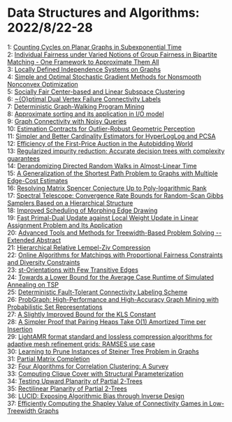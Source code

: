 # Data Structures and Algorithms: 2022/8/22-28  
1: [Counting Cycles on Planar Graphs in Subexponential Time](https://doi.org/10.48550/arXiv.2208.09948)  
2: [Individual Fairness under Varied Notions of Group Fairness in Bipartite  Matching - One Framework to Approximate Them All](https://doi.org/10.48550/arXiv.2208.09951)  
3: [Locally Defined Independence Systems on Graphs](https://doi.org/10.48550/arXiv.2208.10003)  
4: [Simple and Optimal Stochastic Gradient Methods for Nonsmooth Nonconvex  Optimization](https://doi.org/10.48550/arXiv.2208.10025)  
5: [Socially Fair Center-based and Linear Subspace Clustering](https://doi.org/10.48550/arXiv.2208.10095)  
6: [\~{O}ptimal Dual Vertex Failure Connectivity Labels](https://doi.org/10.48550/arXiv.2208.10168)  
7: [Deterministic Graph-Walking Program Mining](https://doi.org/10.48550/arXiv.2208.10290)  
8: [Approximate sorting and its application in I/O model](https://doi.org/10.48550/arXiv.2208.10298)  
9: [Graph Connectivity with Noisy Queries](https://doi.org/10.48550/arXiv.2208.10423)  
10: [Estimation Contracts for Outlier-Robust Geometric Perception](https://doi.org/10.48550/arXiv.2208.10521)  
11: [Simpler and Better Cardinality Estimators for HyperLogLog and PCSA](https://doi.org/10.48550/arXiv.2208.10578)  
12: [Efficiency of the First-Price Auction in the Autobidding World](https://doi.org/10.48550/arXiv.2208.10650)  
13: [Regularized impurity reduction: Accurate decision trees with complexity  guarantees](https://doi.org/10.48550/arXiv.2208.10949)  
14: [Derandomizing Directed Random Walks in Almost-Linear Time](https://doi.org/10.48550/arXiv.2208.10959)  
15: [A Generalization of the Shortest Path Problem to Graphs with Multiple  Edge-Cost Estimates](https://doi.org/10.48550/arXiv.2208.11489)  
16: [Resolving Matrix Spencer Conjecture Up to Poly-logarithmic Rank](https://doi.org/10.48550/arXiv.2208.11286)  
17: [Spectral Telescope: Convergence Rate Bounds for Random-Scan Gibbs  Samplers Based on a Hierarchical Structure](https://doi.org/10.48550/arXiv.2208.11299)  
18: [Improved Scheduling of Morphing Edge Drawing](https://doi.org/10.48550/arXiv.2208.11305)  
19: [Fast Primal-Dual Update against Local Weight Update in Linear Assignment  Problem and Its Application](https://doi.org/10.48550/arXiv.2208.11325)  
20: [Advanced Tools and Methods for Treewidth-Based Problem Solving --  Extended Abstract](https://doi.org/10.48550/arXiv.2208.11340)  
21: [Hierarchical Relative Lempel-Ziv Compression](https://doi.org/10.48550/arXiv.2208.11371)  
22: [Online Algorithms for Matchings with Proportional Fairness Constraints  and Diversity Constraints](https://doi.org/10.48550/arXiv.2208.11378)  
23: [st-Orientations with Few Transitive Edges](https://doi.org/10.48550/arXiv.2208.11414)  
24: [Towards a Lower Bound for the Average Case Runtime of Simulated  Annealing on TSP](https://doi.org/10.48550/arXiv.2208.11444)  
25: [Deterministic Fault-Tolerant Connectivity Labeling Scheme](https://doi.org/10.48550/arXiv.2208.11459)  
26: [ProbGraph: High-Performance and High-Accuracy Graph Mining with  Probabilistic Set Representations](https://doi.org/10.48550/arXiv.2208.11469)  
27: [A Slightly Improved Bound for the KLS Constant](https://doi.org/10.48550/arXiv.2208.11644)  
28: [A Simpler Proof that Pairing Heaps Take O(1) Amortized Time per  Insertion](https://doi.org/10.48550/arXiv.2208.11791)  
29: [LightAMR format standard and lossless compression algorithms for  adaptive mesh refinement grids: RAMSES use case](https://doi.org/10.48550/arXiv.2208.11958)  
30: [Learning to Prune Instances of Steiner Tree Problem in Graphs](https://doi.org/10.48550/arXiv.2208.11985)  
31: [Partial Matrix Completion](https://doi.org/10.48550/arXiv.2208.12063)  
32: [Four Algorithms for Correlation Clustering: A Survey](https://doi.org/10.48550/arXiv.2208.12636)  
33: [Computing Clique Cover with Structural Parameterization](https://doi.org/10.48550/arXiv.2208.12438)  
34: [Testing Upward Planarity of Partial $2$-Trees](https://doi.org/10.48550/arXiv.2208.12548)  
35: [Rectilinear Planarity of Partial 2-Trees](https://doi.org/10.48550/arXiv.2208.12558)  
36: [LUCID: Exposing Algorithmic Bias through Inverse Design](https://doi.org/10.48550/arXiv.2208.12786)  
37: [Efficiently Computing the Shapley Value of Connectivity Games in  Low-Treewidth Graphs](https://doi.org/10.48550/arXiv.2208.12868)  